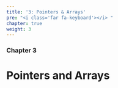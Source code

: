 ```yaml
---
title: '3: Pointers & Arrays'
pre: "<i class='far fa-keyboard'></i> "
chapter: true
weight: 3
---
```


### Chapter 3

# Pointers and Arrays

